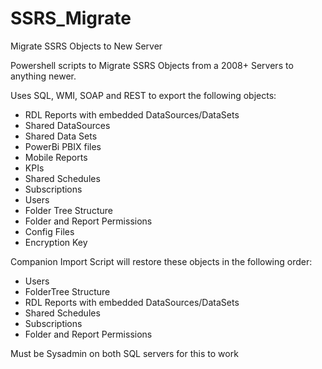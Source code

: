 # SSRS_Migrate
Migrate SSRS Objects to New Server

Powershell scripts to Migrate SSRS Objects from a 2008+ Servers to anything newer.

Uses SQL, WMI, SOAP and REST to export the following objects:
* RDL Reports with embedded DataSources/DataSets
* Shared DataSources
* Shared Data Sets
* PowerBi PBIX files
* Mobile Reports
* KPIs
* Shared Schedules
* Subscriptions
* Users
* Folder Tree Structure
* Folder and Report Permissions
* Config Files
* Encryption Key

Companion Import Script will restore these objects in the following order:
* Users
* FolderTree Structure
* RDL Reports with embedded DataSources/DataSets
* Shared Schedules
* Subscriptions
* Folder and Report Permissions

Must be Sysadmin on both SQL servers for this to work


